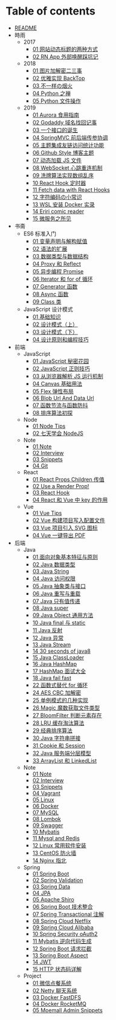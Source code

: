 # Table of contents

- [README](README.md)
- 時雨
  - 2017
    - [01 网站动态标题的两种方式](時雨/2017/01-网站动态标题的两种方式.md)
    - [02 RN App 外部唤醒踩坑记](時雨/2017/02-RN-App-外部唤醒踩坑记.md)
  - 2018
    - [01 图片加解密二三事](時雨/2018/01-图片加解密二三事.md)
    - [02 优雅实现 BackTop](時雨/2018/02-优雅实现-BackTop.md)
    - [03 不一样の烟火](時雨/2018/03-不一样の烟火.md)
    - [04 Python 之禅](時雨/2018/04-Python-之禅.md)
    - [05 Python 文件操作](時雨/2018/05-Python-文件操作.md)
  - 2019
    - [01 Aurora 食用指南](時雨/2019/01-Aurora-食用指南.md)
    - [02 Godaddy 域名找回记事](時雨/2019/02-Godaddy-域名找回记事.md)
    - [03 一个接口的诞生](時雨/2019/03-一个接口的诞生.md)
    - [04 SpringMVC 前后端传参协调](時雨/2019/04-SpringMVC-前后端传参协调.md)
    - [05 主题集成友链访问统计功能](時雨/2019/05-主题集成友链访问统计功能.md)
    - [06 Github Style 博客主题](時雨/2019/06-Github-Style-博客主题.md)
    - [07 动态加载 JS 文件](時雨/2019/07-动态加载-JS-文件.md)
    - [08 WebSocket 心跳重连机制](時雨/2019/08-WebSocket-心跳重连机制.md)
    - [09 洗牌算法实现数组乱序](時雨/2019/09-洗牌算法实现数组乱序.md)
    - [10 React Hook 定时器](時雨/2019/10-React-Hook-定时器.md)
    - [11 Fetch data with React Hooks](時雨/2019/11-Fetch-data-with-React-Hooks.md)
    - [12 字符编码の小常识](時雨/2019/12-字符编码の小常识.md)
    - [13 WSL 安装 Docker 实录](時雨/2019/13-WSL-安装-Docker-实录.md)
    - [14 Eriri comic reader](時雨/2019/14-Eriri-comic-reader.md)
    - [15 微服务之所见](時雨/2019/15-微服务之所见.md)
- 书斋
  - ES6 标准入门
    - [01 变量声明与解构赋值](书斋/ES6-标准入门/01-变量声明与解构赋值.md)
    - [02 语法的扩展](书斋/ES6-标准入门/02-语法的扩展.md)
    - [03 数据类型与数据结构](书斋/ES6-标准入门/03-数据类型与数据结构.md)
    - [04 Proxy 和 Reflect](书斋/ES6-标准入门/04-Proxy-和-Reflect.md)
    - [05 异步编程 Promise](书斋/ES6-标准入门/05-异步编程-Promise.md)
    - [06 Iterator 和 for of 循环](书斋/ES6-标准入门/06-Iterator-和-for-of-循环.md)
    - [07 Generator 函数](书斋/ES6-标准入门/07-Generator-函数.md)
    - [08 Async 函数](书斋/ES6-标准入门/08-Async-函数.md)
    - [09 Class 类](书斋/ES6-标准入门/09-Class-类.md)
  - JavaScript 设计模式
    - [01 基础知识](书斋/JavaScript-设计模式/01-基础知识.md)
    - [02 设计模式（上）](书斋/JavaScript-设计模式/02-设计模式（上）.md)
    - [03 设计模式（下）](书斋/JavaScript-设计模式/03-设计模式（下）.md)
    - [04 设计原则和编程技巧](书斋/JavaScript-设计模式/04-设计原则和编程技巧.md)
- 前端
  - JavaScript
    - [01 JavaScript 秘密花园](前端/JavaScript/01-JavaScript-秘密花园.md)
    - [02 JavaScript 正则技巧](前端/JavaScript/02-JavaScript-正则技巧.md)
    - [03 从浏览器解析 JS 运行机制](前端/JavaScript/03-从浏览器解析-JS-运行机制.md)
    - [04 Canvas 基础用法](前端/JavaScript/04-Canvas-基础用法.md)
    - [05 Flex 弹性布局](前端/JavaScript/05-Flex-弹性布局.md)
    - [06 Blob Url And Data Url](前端/JavaScript/06-Blob-Url-And-Data-Url.md)
    - [07 函数节流与函数防抖](前端/JavaScript/07-函数节流与函数防抖.md)
    - [08 排序算法初探](前端/JavaScript/08-排序算法初探.md)
  - Node
    - [01 Node Tips](前端/Node/01-Node-Tips.md)
    - [02 七天学会 NodeJS](前端/Node/02-七天学会-NodeJS.md)
  - Note
    - [01 Note](前端/Note/01-Note.md)
    - [02 Interview](前端/Note/02-Interview.md)
    - [03 Snippets](前端/Note/03-Snippets.md)
    - [04 Git](前端/Note/04-Git.md)
  - React
    - [01 React Props Children 传值](前端/React/01-React-Props-Children-传值.md)
    - [02 Use a Render Prop!](前端/React/02-Use-a-Render-Prop!.md)
    - [03 React Hook](前端/React/03-React-Hook.md)
    - [04 React 和 Vue 中 key 的作用](前端/React/04-React-和-Vue-中-key-的作用.md)
  - Vue
    - [01 Vue Tips](前端/Vue/01-Vue-Tips.md)
    - [02 Vue 构建项目写入配置文件](前端/Vue/02-Vue-构建项目写入配置文件.md)
    - [03 Vue 项目引入 SVG 图标](前端/Vue/03-Vue-项目引入-SVG-图标.md)
    - [04 Vue 一键导出 PDF](前端/Vue/04-Vue-一键导出-PDF.md)
- 后端
  - Java
    - [01 面向对象基本特征与原则](后端/Java/01-面向对象基本特征与原则.md)
    - [02 Java 数据类型](后端/Java/02-Java-数据类型.md)
    - [03 Java String](后端/Java/03-Java-String.md)
    - [04 Java 访问权限](后端/Java/04-Java-访问权限.md)
    - [05 Java 抽象类与接口](后端/Java/05-Java-抽象类与接口.md)
    - [06 Java 重写与重载](后端/Java/06-Java-重写与重载.md)
    - [07 Java 只有值传递](后端/Java/07-Java-只有值传递.md)
    - [08 Java super](后端/Java/08-Java-super.md)
    - [09 Java Object 通用方法](后端/Java/09-Java-Object-通用方法.md)
    - [10 Java final 与 static](后端/Java/10-Java-final-与-static.md)
    - [11 Java 反射](后端/Java/11-Java-反射.md)
    - [12 Java 异常](后端/Java/12-Java-异常.md)
    - [13 Java Stream](后端/Java/13-Java-Stream.md)
    - [14 30 seconds of java8](后端/Java/14-30-seconds-of-java8.md)
    - [15 Java ClassLoader](后端/Java/15-Java-ClassLoader.md)
    - [16 Java HashMap](后端/Java/16-java-hashmap.md)
    - [17 HashMap 面试大全](后端/Java/17-HashMap-面试大全.md)
    - [18 Java fail fast](后端/Java/18-Java-fail-fast.md)
    - [22 函数式替代 for 循环](后端/Java/22-函数式替代-for-循环.md)
    - [24 AES CBC 加解密](后端/Java/24-AES-CBC-加解密.md)
    - [25 单例模式的几种实现](后端/Java/25-单例模式的几种实现.md)
    - [26 Magic 魔数获取文件类型](后端/Java/26-Magic-魔数获取文件类型.md)
    - [27 BloomFilter 判断元素存在](后端/Java/27-BloomFilter-判断元素存在.md)
    - [28 LRU 缓存淘汰算法](后端/Java/28-LRU-缓存淘汰算法.md)
    - [29 经典排序算法](后端/Java/29-经典排序算法.md)
    - [30 Java 字符串拼接](后端/Java/30-Java-字符串拼接.md)
    - [31 Cookie 和 Session](后端/Java/31-Cookie-和-Session.md)
    - [32 Java 服务端分层模型](后端/Java/32-Java-服务端分层模型.md)
    - [33 ArrayList 和 LinkedList](后端/Java/33-ArrayList-和-LinkedList.md)
  - Note
    - [01 Note](后端/Note/01-Note.md)
    - [02 Interview](后端/Note/02-Interview.md)
    - [03 Snippets](后端/Note/03-Snippets.md)
    - [04 Vagrant](后端/Note/04-Vagrant.md)
    - [05 Linux](后端/Note/05-Linux.md)
    - [06 Docker](后端/Note/06-Docker.md)
    - [07 MySQL](后端/Note/07-MySQL.md)
    - [08 Lombok](后端/Note/08-Lombok.md)
    - [09 Swagger](后端/Note/09-Swagger.md)
    - [10 Mybatis](后端/Note/10-Mybatis.md)
    - [11 Mysql and Redis](后端/Note/11-Mysql-and-Redis.md)
    - [12 Linux 常用软件安装](后端/Note/12-Linux-常用软件安装.md)
    - [13 CentOS 防火墙](后端/Note/13-CentOS-防火墙.md)
    - [14 Nginx 指北](后端/Note/14-Nginx-指北.md)
  - Spring
    - [01 Spring Boot](后端/Spring/01-Spring-Boot.md)
    - [02 Spring Validation](后端/Spring/02-Spring-Validation.md)
    - [03 Spring Data](后端/Spring/03-Spring-Data.md)
    - [04 JPA](后端/Spring/04-JPA.md)
    - [05 Apache Shiro](后端/Spring/05-Apache-Shiro.md)
    - [06 Spring Boot 技术整合](后端/Spring/06-Spring-Boot-技术整合.md)
    - [07 Spring Transactional 注解](后端/Spring/07-Spring-Transactional-注解.md)
    - [08 Spring Cloud Netflix](后端/Spring/08-Spring-Cloud-Netflix.md)
    - [09 Spring Cloud Alibaba](后端/Spring/09-Spring-Cloud-Alibaba.md)
    - [10 Spring Security oAuth2](后端/Spring/10-Spring-Security-oAuth2.md)
    - [11 Mybatis 逆向代码生成](后端/Spring/11-Mybatis-逆向代码生成.md)
    - [12 Spring Boot 请求拦截](后端/Spring/12-Spring-Boot-请求拦截.md)
    - [13 Spring Boot Aspect](后端/Spring/13-Spring-Boot-Aspect.md)
    - [14 JWT](后端/Spring/14-JWT.md)
    - [15 HTTP 状态码详解](后端/Spring/15-HTTP-状态码详解.md)
  - Project
    - [01 微信点餐系统](后端/Project/01-微信点餐系统.md)
    - [02 Netty 聊天系统](后端/Project/02-Netty-聊天系统.md)
    - [03 Docker FastDFS](后端/Project/03-Docker-FastDFS.md)
    - [04 Docker RocketMQ](后端/Project/04-Docker-RocketMQ.md)
    - [05 Moemall Admin Snippets](后端/Project/05-Moemall-Admin-Snippets.md)
